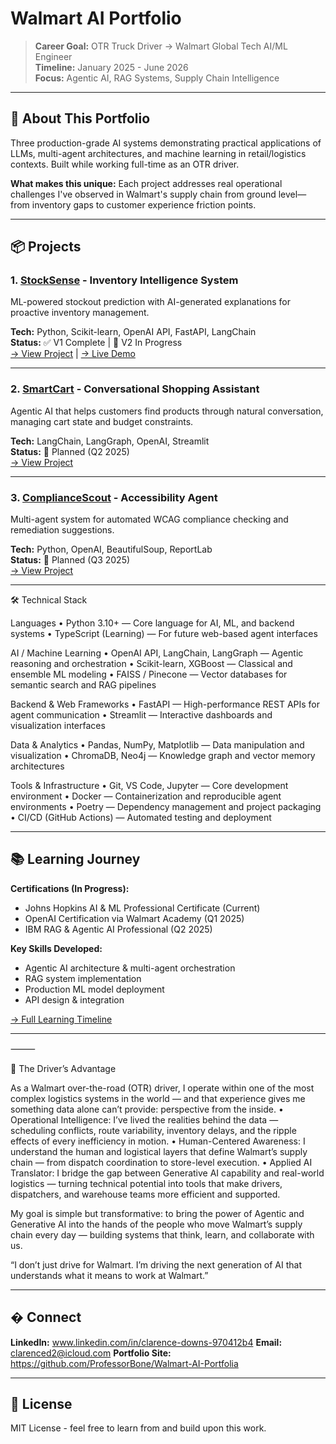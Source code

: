 # Walmart AI Portfolio

> **Career Goal:** OTR Truck Driver → Walmart Global Tech AI/ML Engineer  
> **Timeline:** January 2025 - June 2026  
> **Focus:** Agentic AI, RAG Systems, Supply Chain Intelligence

---

## 🎯 About This Portfolio

Three production-grade AI systems demonstrating practical applications 
of LLMs, multi-agent architectures, and machine learning in retail/logistics 
contexts. Built while working full-time as an OTR driver.

**What makes this unique:** Each project addresses real operational challenges 
I've observed in Walmart's supply chain from ground level—from inventory gaps 
to customer experience friction points.

---

## 📦 Projects

### 1. [StockSense](./stocksense/) - Inventory Intelligence System
ML-powered stockout prediction with AI-generated explanations for proactive 
inventory management.

**Tech:** Python, Scikit-learn, OpenAI API, FastAPI, LangChain  
**Status:** ✅ V1 Complete | 🚧 V2 In Progress  
[→ View Project](./stocksense/) | [→ Live Demo](#)

---

### 2. [SmartCart](./smart-cart/) - Conversational Shopping Assistant  
Agentic AI that helps customers find products through natural conversation, 
managing cart state and budget constraints.

**Tech:** LangChain, LangGraph, OpenAI, Streamlit  
**Status:** 📅 Planned (Q2 2025)  
[→ View Project](./smart-cart/)

---

### 3. [ComplianceScout](./compliance-scout/) - Accessibility Agent
Multi-agent system for automated WCAG compliance checking and remediation 
suggestions.

**Tech:** Python, OpenAI, BeautifulSoup, ReportLab  
**Status:** 📅 Planned (Q3 2025)  
[→ View Project](./compliance-scout/)

---

🛠️ Technical Stack

Languages
	•	Python 3.10+ — Core language for AI, ML, and backend systems
	•	TypeScript (Learning) — For future web-based agent interfaces

AI / Machine Learning
	•	OpenAI API, LangChain, LangGraph — Agentic reasoning and orchestration
	•	Scikit-learn, XGBoost — Classical and ensemble ML modeling
	•	FAISS / Pinecone — Vector databases for semantic search and RAG pipelines

Backend & Web Frameworks
	•	FastAPI — High-performance REST APIs for agent communication
	•	Streamlit — Interactive dashboards and visualization interfaces

Data & Analytics
	•	Pandas, NumPy, Matplotlib — Data manipulation and visualization
	•	ChromaDB, Neo4j — Knowledge graph and vector memory architectures

Tools & Infrastructure
	•	Git, VS Code, Jupyter — Core development environment
	•	Docker — Containerization and reproducible agent environments
	•	Poetry — Dependency management and project packaging
	•	CI/CD (GitHub Actions) — Automated testing and deployment

---

## 📚 Learning Journey

**Certifications (In Progress):**
- Johns Hopkins AI & ML Professional Certificate (Current)
- OpenAI Certification via Walmart Academy (Q1 2025)
- IBM RAG & Agentic AI Professional (Q2 2025)

**Key Skills Developed:**
- Agentic AI architecture & multi-agent orchestration
- RAG system implementation
- Production ML model deployment
- API design & integration

[→ Full Learning Timeline](./docs/learning_journey.md)

---

⸻

🚛 The Driver’s Advantage

As a Walmart over-the-road (OTR) driver, I operate within one of the most complex logistics systems in the world — and that experience gives me something data alone can’t provide: perspective from the inside.
	•	Operational Intelligence: I’ve lived the realities behind the data — scheduling conflicts, route variability, inventory delays, and the ripple effects of every inefficiency in motion.
	•	Human-Centered Awareness: I understand the human and logistical layers that define Walmart’s supply chain — from dispatch coordination to store-level execution.
	•	Applied AI Translator: I bridge the gap between Generative AI capability and real-world logistics — turning technical potential into tools that make drivers, dispatchers, and warehouse teams more efficient and supported.

My goal is simple but transformative:
to bring the power of Agentic and Generative AI into the hands of the people who move Walmart’s supply chain every day — building systems that think, learn, and collaborate with us.

“I don’t just drive for Walmart. I’m driving the next generation of AI that understands what it means to work at Walmart.”


---

## � Connect

**LinkedIn:** www.linkedin.com/in/clarence-downs-970412b4
**Email:** clarenced2@icloud.com 
**Portfolio Site:** https://github.com/ProfessorBone/Walmart-AI-Portfolia

---

## 📄 License

MIT License - feel free to learn from and build upon this work.

